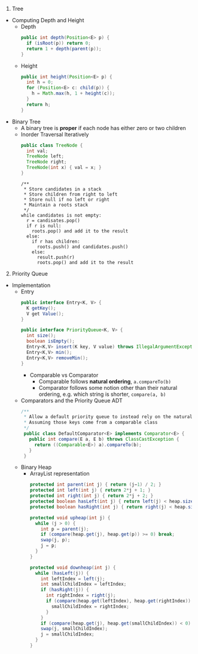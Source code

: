1. Tree
  - Computing Depth and Height
    * Depth
      ```java
      public int depth(Position<E> p) {
        if (isRoot(p)) return 0;
        return 1 + depth(parent(p));
      }
      ```
    * Height
      ```java
      public int height(Position<E> p) {
        int h = 0;
        for (Position<E> c: child(p)) {
          h = Math.max(h, 1 + height(c));
        }
        return h;
      }
      ```
  - Binary Tree
    * A binary tree is **proper** if each node has either zero or two children
    * Inorder Traversal Iteratively
      ```java
      public class TreeNode {
        int val;
        TreeNode left;
        TreeNode right;
        TreeNode(int x) { val = x; }
      }
      ```
      ```
      /**
       * Store candidates in a stack
       * Store children from right to left
       * Store null if no left or right
       * Maintain a roots stack
       */
      while candidates is not empty:
        r = candisates.pop()
        if r is null:
          roots.pop() and add it to the result 
        else:
          if r has children:
            roots.push() and candidates.push()
          else:
            result.push(r)
            roots.pop() and add it to the result 
      ```

2. Priority Queue
  - Implementation
    * Entry
      ```java
      public interface Entry<K, V> {
        K getKey();
        V get Value();
      }
      ```
      ```java
      public interface PriorityQueue<K, V> {
        int size();
        boolean isEmpty();
        Entry<K,V> insert(K key, V value) throws IllegalArgumentException;
        Entry<K,V> min();
        Entry<K,V> removeMin();
      }
      ```
        * Comparable vs Comparator
          * Comparable follows **natural ordering**, `a.compareTo(b)`
          * Comparator follows some notion other than their natural ordering, e.g. which string is shorter, `compare(a, b)`
    * Comparators and the Priority Queue ADT
      ```java
      /**
       * Allow a default priority queue to instead rely on the natural ordering for the given keys 
       * Assuming those keys come from a comparable class
       */
       public class DefaultComparator<E> implements Comparator<E> {
         public int compare(E a, E b) throws ClassCastException {
           return ((Comparable<E>) a).compareTo(b);
         }
       }
      ```
    * Binary Heap
      * ArrayList representation
        ```java
        protected int parent(int j) { return (j−1) / 2; }
        protected int left(int j) { return 2*j + 1; }
        protected int right(int j) { return 2*j + 2; }
        protected boolean hasLeft(int j) { return left(j) < heap.size(); }
        protected boolean hasRight(int j) { return right(j) < heap.size(); }
        
        protected void upheap(int j) {
          while (j > 0) {
            int p = parent(j);
            if (compare(heap.get(j), heap.get(p)) >= 0) break;
            swap(j, p);
            j = p;
          }
        }
        
        protected void downheap(int j) {
          while (hasLeft(j)) {
            int leftIndex = left(j);
            int smallChildIndex = leftIndex;
            if (hasRight(j)) {
              int rightIndex = right(j);
              if (compare(heap.get(leftIndex), heap.get(rightIndex)) > 0) {
                smallChildIndex = rightIndex;
              }
            }
            if (compare(heap.get(j), heap.get(smallChildIndex)) < 0) break;
            swap(j, smallChildIndex);
            j = smallChildIndex;
          }
        }
        ```
      
     
